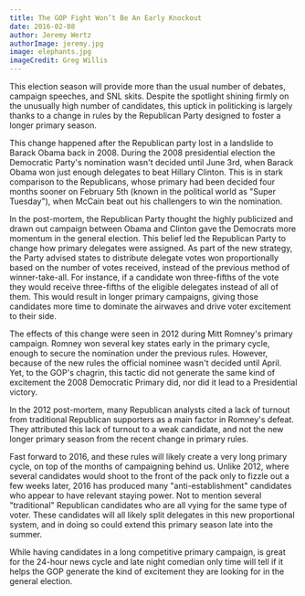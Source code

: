 ```yaml
---
title: The GOP Fight Won’t Be An Early Knockout
date: 2016-02-08
author: Jeremy Wertz
authorImage: jeremy.jpg
image: elephants.jpg
imageCredit: Greg Willis
---
```


This election season will provide more than the usual number of debates, campaign speeches, and SNL skits. Despite the spotlight shining firmly on the unusually high number of candidates, this uptick in politicking is largely thanks to a change in rules by the Republican Party designed to foster a longer primary season.

This change happened after the Republican party lost in a landslide to Barack Obama back in 2008. During the 2008 presidential election the Democratic Party's nomination wasn't decided until June 3rd, when Barack Obama won just enough delegates to beat Hillary Clinton. This is in stark comparison to the Republicans, whose primary had been decided four months sooner on February 5th (known in the political world as "Super Tuesday"), when McCain beat out his challengers to win the nomination.

In the post-mortem, the Republican Party thought the highly publicized and drawn out campaign between Obama and Clinton gave the Democrats more momentum in the general election. This belief led the Republican Party to change how primary delegates were assigned. As part of the new strategy, the Party advised states to distribute delegate votes won proportionally based on the number of votes received, instead of the previous method of  winner-take-all. For instance, if a candidate won three-fifths of the vote they would receive three-fifths of the eligible delegates instead of all of them. This would result in longer primary campaigns, giving those candidates more time to dominate the airwaves and drive voter excitement to their side.

The effects of this change were seen in 2012 during Mitt Romney's primary campaign. Romney won several key states early in the primary cycle, enough to secure the nomination under the previous rules. However, because of the new rules the official nominee wasn't decided until April. Yet, to the GOP's chagrin, this tactic did not generate the same kind of excitement the 2008 Democratic Primary did, nor did it lead to a Presidential victory.

In the 2012 post-mortem, many Republican analysts cited a lack of turnout from traditional Republican supporters as a main factor in Romney's defeat. They attributed this lack of turnout to a weak candidate, and not the new longer primary season from the recent change in primary rules.

Fast forward to 2016, and these rules will likely create a very long primary cycle, on top of the months of campaigning behind us. Unlike 2012, where several candidates would shoot to the front of the pack only to fizzle out a few weeks later, 2016 has produced many "anti-establishment" candidates who appear to have relevant staying power. Not to mention several "traditional" Republican candidates who are all vying for the same type of voter. These candidates will all likely split delegates in this new proportional system, and in doing so could extend this primary season late into the summer.

While having candidates in a long competitive primary campaign, is great for the 24-hour news cycle and late night comedian only time will tell if it helps the GOP generate the kind of excitement they are looking for in the general election.
